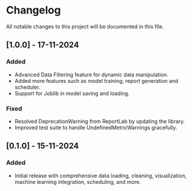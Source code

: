 # Changelog

All notable changes to this project will be documented in this file.

## [1.0.0] - 17-11-2024
### Added
- Advanced Data Filtering feature for dynamic data manipulation.
- Added more features such as model training, report generation and scheduler.
- Support for Joblib in model saving and loading.

### Fixed
- Resolved DeprecationWarning from ReportLab by updating the library.
- Improved test suite to handle UndefinedMetricWarnings gracefully.

## [0.1.0] - 15-11-2024
### Added
- Initial release with comprehensive data loading, cleaning, visualization, machine learning integration, scheduling, and more.